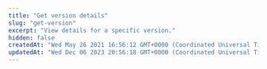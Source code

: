 ```yaml
---
title: "Get version details"
slug: "get-version"
excerpt: "View details for a specific version."
hidden: false
createdAt: "Wed May 26 2021 16:56:12 GMT+0000 (Coordinated Universal Time)"
updatedAt: "Wed Dec 06 2023 20:56:18 GMT+0000 (Coordinated Universal Time)"
---
```

